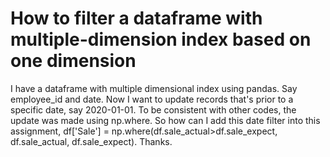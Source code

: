 
# How to filter a dataframe with multiple-dimension index based on one dimension

I have a dataframe with multiple dimensional index using pandas. Say employee_id and date. Now I want to update records that's prior to a specific date, say 2020-01-01. To be consistent with other codes, the update was made using np.where. So how can I add this date filter into this assignment, df['Sale'] = np.where(df.sale_actual>df.sale_expect, df.sale_actual, df.sale_expect). Thanks.

        